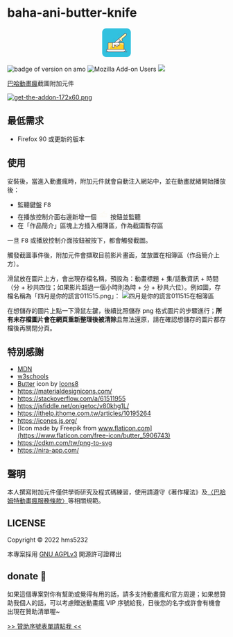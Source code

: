 # baha-ani-butter-knife

<p align="center"><img src="asset/icons8-butter-66.png" alt="logo" /></p>

![badge of version on amo](https://img.shields.io/amo/v/baha-ani-butter-knife?color=5bbfc9&style=flat-square)
![Mozilla Add-on Users](https://img.shields.io/amo/users/%7B6d077b82-66b2-423d-bfa8-201edb46443c%7D?style=flat-square&color=ec9f3e)
![](https://img.shields.io/github/license/hms5232/baha-ani-butter-knife?color=e77d95&style=flat-square)

[巴哈動畫瘋](https://ani.gamer.com.tw/)截圖附加元件

[![get-the-addon-172x60.png](https://blog.mozilla.org/addons/files/2015/11/get-the-addon.png)](https://addons.mozilla.org/zh-TW/firefox/addon/baha-ani-butter-knife/)

## 最低需求
* Firefox 90 或更新的版本

## 使用
安裝後，當進入動畫瘋時，附加元件就會自動注入網站中，並在動畫就緒開始播放後：

* 監聽鍵盤 <kbd>F8</kbd>
* 在播放控制介面右邊新增一個 <svg version="1.1" id="a" xmlns="http://www.w3.org/2000/svg" xmlns:xlink="http://www.w3.org/1999/xlink" x="0px" y="0px" viewBox="0 0 512 512" style="enable-background:new 0 0 512 512;" xml:space="preserve" width="24" height="24">
        <g fill="#fbf7e9">
            <path d="M447.6,253.8c-2.5,6.9-6.6,12-14.2,13.2c-2.5,0.4-5.2,0.1-8.3,0.1c0,1.9,0,3.3,0,4.7c0,32.1,0.1,64.1,0,96.2
                c-0.1,20.3-13.5,36.3-33.2,39.6c-2.7,0.5-5.5,0.5-8.2,0.5c-92.6,0-185.1,0-277.7,0c-24.9,0-41.6-16.6-41.6-41.5
                c0-34.8-0.1-69.6,0-104.4c0-20.4,13.6-36.2,33.7-39.6c1.5-0.2,3-0.3,4.5-0.3c19.3,0,38.7,0,58,0c5.3,0,8.5,4.6,5.7,8.2
                c-1.3,1.6-4.2,2.8-6.3,2.8c-13.3,0.3-26.7,0.1-40,0.1c-5.6,0-11.2-0.1-16.8,0c-14.9,0.3-27.3,12.3-27.4,27.2
                c-0.2,36.3-0.2,72.6,0,108.9c0.1,14.7,12.1,27,26.6,27.1c24.3,0.3,48.7,0.1,73,0.1c0.5,0,1-0.1,1.9-0.3c0-1.5,0-2.9,0-4.4
                c0-17.1,0-34.2,0-51.3c0-1.4-0.4-3.1,0.3-4c1.3-1.7,3.1-4,4.9-4.2c1.8-0.1,4.1,1.8,5.4,3.4c0.9,1,0.6,3.1,0.6,4.7
                c0,17.1,0,34.2,0,51.3c0,1.5,0,2.9,0,4.6c7.6,0,14.8,0,22.3,0c0-32.3,0-64.5,0-97.3c-1.3,0.8-2.5,1.6-3.7,2.3
                c-15.7,10.1-31.7,19.3-49.8,24.3c-10.1,2.8-19.5,2.3-27.7-5c-10.5-9.3-11.6-25.4-2.4-36c0.9-1,1.9-2,2.8-3
                c56.7-56.7,113.5-113.4,170.1-170.2c6.6-6.7,14.3-9.5,23.4-7c15.1,4.1,21.3,22.3,12,34.9c-1.2,1.6-2.6,3-4,4.5
                c-14.3,14.3-28.6,28.6-42.9,42.9c-1,1-2.1,1.7-3.4,2.7c8.3,9.7,10.9,20.4,8.5,32.6c1.8,0,3.3,0,4.7,0c37.6,0,75.1-0.1,112.7,0
                c14.1,0,25.2,6.2,33.1,17.8c1.5,2.1,2.4,4.6,3.6,6.9C447.6,249.3,447.6,251.5,447.6,253.8z M413.9,267.2c-1.8,0-3.1,0-4.5,0
                c-37.8,0-75.6,0-113.4,0c-10.2,0-15.5-3.9-18.7-13.7c-2.4-7.5-7-13.2-13.9-16.9c-18.6-10-41.1,3.6-41.2,25
                c-0.2,44.1-0.1,88.3,0,132.4c0,0.8,0.2,1.7,0.3,2.8c1.3,0,2.4,0,3.5,0c52.8,0,105.5,0,158.3,0c17.7,0,29.6-11.9,29.6-29.5
                c0-25.1,0-50.1,0-75.2C413.9,284,413.9,275.9,413.9,267.2z M252.9,174.9c-0.3,0.3-1,0.9-1.7,1.6c-37.9,37.9-75.8,75.8-113.7,113.7
                c-0.7,0.7-1.4,1.4-2.1,2.2c-4,4.8-4.5,11.4-1.4,16.8c3,5.2,9,8.2,14.9,7c4.6-0.9,9.3-2.1,13.7-3.7c16.9-6.1,31.9-15.7,46.5-25.9
                c1-0.7,1.7-2.7,1.8-4.1c0.2-6.9,0-13.7,0.1-20.6c0.3-22.7,17.3-39.5,40-39.6c9.2,0,18.5-0.1,27.7,0.1c2.6,0,3.6-1,4-3.2
                c1.3-7.2,0.6-14.3-4.5-19.7C270.2,190.9,261.5,183.1,252.9,174.9z M279.7,233.5c3,6.1,6.1,12,8.7,18.1c1.4,3.2,3.6,4.4,6.9,4.4
                c44.6,0,89.3,0,133.9-0.2c2.1,0,4.8-1.4,6.3-3c2-2.1,0.6-4.7-0.9-6.8c-5.9-8.3-13.8-12.6-24.1-12.6c-42.8,0-85.5,0-128.3,0
                C281.2,233.5,280.1,233.5,279.7,233.5z M277.7,181.9c15.1-15.1,30.2-30.2,45.4-45.4c0.9-0.9,1.8-1.7,2.6-2.7
                c2.3-2.9,3.4-6.1,2.5-9.8c-1-4.2-3.5-7.2-7.7-8.4c-4.4-1.3-8.3-0.2-11.6,3.1c-15.3,15.4-30.7,30.7-46,46c-0.4,0.4-0.7,0.9-0.9,1.2
                C267.2,171.3,272.3,176.4,277.7,181.9z" fill="#fbf7e9"></path>
            <path d="M318.1,341.5c-10.3,7.6-22,2.9-25.7-5.8c-0.9-2.2-1.3-4.8-1.3-7.2c0-3,2-4.8,5-5c2.8-0.2,4.7,1.2,5.7,3.9
                c0.2,0.6,0.3,1.2,0.4,1.8c0.4,3,2,4.8,5.2,4.8c3.1,0,4.7-1.8,5.1-4.8c0.4-3.3,2-5.7,5.7-5.7c3.6,0,5.2,2.3,5.7,5.7
                c0.4,2.9,2,4.9,5.2,4.8c3.1,0,4.6-1.8,5.2-4.8c0.8-4.2,3.1-6.2,6.4-5.8c3.4,0.4,5.1,3.2,4.7,7.6c-1.1,11.1-14,17.8-24,12.4
                C320.2,342.9,319.2,342.2,318.1,341.5z" fill="#fbf7e9"></path>
            <path d="M384.8,322c0,3.6-1.8,6-5,6.4c-3,0.3-5.6-1.7-6.1-5.2c-0.5-3-1.7-5-4.9-5c-3.3,0-4.3,2.3-4.9,5.1c-0.7,3.6-3.1,5.5-6.2,5.1
                c-2.9-0.4-4.9-2.9-4.9-6.1c0-8.4,7.4-15.4,16.1-15.4C377.5,306.9,384.7,313.7,384.8,322z" fill="#fbf7e9"></path>
            <path d="M263.4,318.7c0-1.6-0.1-3.2,0-4.9c0.2-3.2,2.1-5.1,5.2-5.3c3.2-0.2,5.4,1.6,5.8,4.7c0.4,3.4,0.3,7,0.1,10.4
                c-0.3,3.2-3,5.3-5.9,4.9c-3.1-0.4-4.9-2.2-5.1-5.4C263.4,321.7,263.4,320.2,263.4,318.7z" fill="#fbf7e9"></path>
        </g>
    </svg> 按鈕並監聽
* 在「作品簡介」區塊上方插入相簿區，作為截圖暫存區

一旦 <kbd>F8</kbd> 或播放控制介面按鈕被按下，都會觸發截圖。

觸發截圖事件後，附加元件會擷取目前影片畫面，並放置在相簿區（作品簡介上方）。

滑鼠放在圖片上方，會出現存檔名稱，預設為：動畫標題 + 集/話數資訊 + 時間（分 + 秒共四位；如果影片超過一個小時則為時 + 分 + 秒共六位）。例如圖，存檔名稱為「四月是你的謊言011515.png」：
![四月是你的謊言011515在相簿區](https://i.imgur.com/vTJlUQs.png)

在想儲存的圖片上點一下滑鼠左鍵，後續比照儲存 png 格式圖片的步驟進行；**所有未存檔圖片會在網頁重新整理後被清除**且無法還原，請在確認想儲存的圖片都存檔後再關閉分頁。

## 特別感謝
* [MDN](https://developer.mozilla.org)
* [w3schools](w3schools.com)
* <a target="_blank" href="https://icons8.com/icon/IfXJmG4pVtC9/butter">Butter</a> icon by <a target="_blank" href="https://icons8.com">Icons8</a>
* https://materialdesignicons.com/
* https://stackoverflow.com/a/61511955
* https://jsfiddle.net/onigetoc/v80khg1L/
* https://ithelp.ithome.com.tw/articles/10195264
* https://icones.js.org/
* [Icon made by Freepik from www.flaticon.com](https://www.flaticon.com/free-icon/butter_5906743)
* https://cdkm.com/tw/png-to-svg
* https://nira-app.com/

## 聲明
本人撰寫附加元件僅供學術研究及程式碼練習，使用請遵守《著作權法》及[〈巴哈姆特動畫瘋服務條款〉](https://ani.gamer.com.tw/animeRule.php)等相關規範。

## LICENSE

Copyright © 2022 hms5232

本專案採用 [GNU AGPLv3](LICENSE) 開源許可證釋出

## donate 🎁
如果這個專案對你有幫助或覺得有用的話，請多支持動畫瘋和官方周邊；如果想贊助我個人的話，可以考慮贈送動畫瘋 VIP 序號給我，日後您的名字或許會有機會出現在贊助清單喔~

[>> 贊助序號表單請點我 <<](https://forms.gle/d6mvj4WtgXzgvdPb9)
